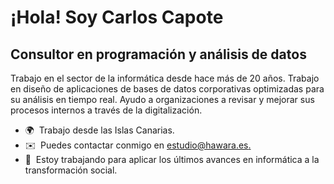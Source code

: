 # ¡Hola! Soy Carlos Capote

## Consultor en programación y análisis de datos

Trabajo en el sector de la informática desde hace más de 20 años. Trabajo en diseño de aplicaciones de bases de datos corporativas optimizadas para su análisis en tiempo real. Ayudo a organizaciones a revisar y mejorar sus procesos internos a través de la digitalización.

*   🌍  Trabajo desde las Islas Canarias.
*   ✉️  Puedes contactar conmigo en [estudio@hawara.es.](mailto:estudio@hawara.es.)
*   🧠  Estoy trabajando para aplicar los últimos avances en informática a la transformación social.
